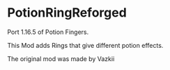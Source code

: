 # PotionRingReforged

Port 1.16.5 of Potion Fingers.

This Mod adds Rings that give different potion effects.

The original mod was made by Vazkii
